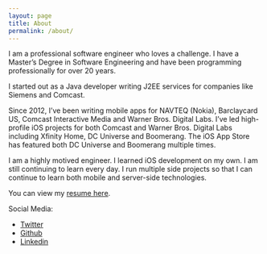 ```yaml
---
layout: page
title: About
permalink: /about/
---
```


I am a professional software engineer who loves a challenge. I have a Master’s Degree in Software Engineering and have been programming professionally for over 20 years.

I started out as a Java developer writing J2EE services for companies like Siemens and Comcast.  

Since 2012, I’ve been writing mobile apps for NAVTEQ (Nokia), Barclaycard US, Comcast Interactive Media and Warner Bros. Digital Labs. I’ve led high-profile iOS projects for both Comcast and Warner Bros. Digital Labs including Xfinity Home, DC Universe and Boomerang. The iOS App Store has featured both DC Universe and Boomerang multiple times. 

I am a highly motived engineer. I learned iOS development on my own. I am still continuing to learn every day. I run multiple side projects so that I can continue to learn both mobile and server-side technologies. 

You can view my [resume here](https://www.dropbox.com/s/o6uo7eie9hedp35/RyanGrier-Resume.pdf?dl=0).


Social Media:

- [Twitter](https://www.twitter.com/rwgrier)
- [Github](https://www.github.com/rwgrier)
- [Linkedin](https://www.linkedin.com/in/rwgrier/)
